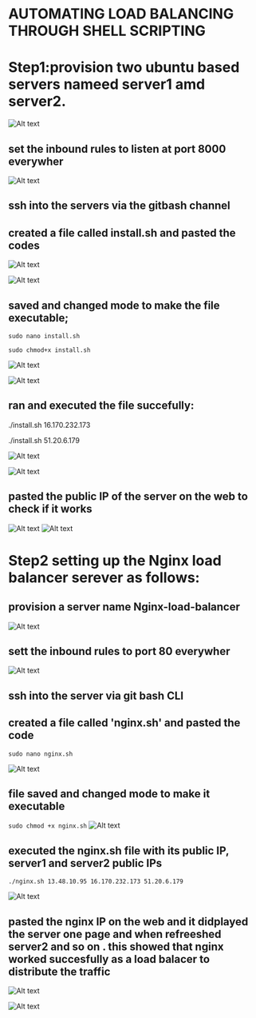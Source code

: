 # AUTOMATING LOAD BALANCING THROUGH SHELL SCRIPTING

# Step1:provision two ubuntu based servers nameed server1 amd server2.

![Alt text](IMAGE/provisioned-twowebserveres.png)

## set the inbound rules to listen at port 8000 everywher
![Alt text](IMAGE/set-inboundrules.png)

## ssh into the servers via the gitbash channel

## created a file called install.sh and pasted the codes

![Alt text](IMAGE/file-created-with-code.png)

![Alt text](IMAGE/file-created-with-code.png2.png)

## saved and changed mode to make the file executable;

`sudo nano install.sh`

`sudo chmod+x install.sh`

![Alt text](IMAGE/chmod-and-execute-file.png)

![Alt text](IMAGE/chmod-and-execute-file.png2.png)


## ran and executed the file succefully:

./install.sh 16.170.232.173

./install.sh  51.20.6.179

![Alt text](IMAGE/file-executed.png)

![Alt text](IMAGE/file-executed2.png)

## pasted the public IP of the server on the web to check if it works

![Alt text](IMAGE/server1-page-success.png)
![Alt text](IMAGE/server2-page-success.png)


# Step2 setting up the Nginx load balancer serever as follows:

## provision a server name Nginx-load-balancer
![Alt text](IMAGE/provisioned-nginx-instance.png)

## sett the inbound rules to port 80 everywher
![Alt text](IMAGE/nginx-inbound-rule-set.png)

## ssh into the server via git bash CLI

## created a file called 'nginx.sh' and pasted the code

`sudo nano nginx.sh`

![Alt text](IMAGE/nginx-file-created.png)

## file saved and changed mode to make it executable

`sudo chmod +x nginx.sh`
![Alt text](IMAGE/nginx-chmod-execute.png)


## executed the nginx.sh file with its public IP, server1 and server2 public IPs

`./nginx.sh 13.48.10.95 16.170.232.173 51.20.6.179`

![Alt text](IMAGE/nginx-executed-success.png)

## pasted the nginx IP on the web and it didplayed the server one page and when refreeshed server2 and so on . this showed that nginx worked succesfully as a load balacer to distribute the traffic 

![Alt text](IMAGE/nginx-displayed-server1IP.png)

![Alt text](IMAGE/nginx-displayed-server2IP.png)
